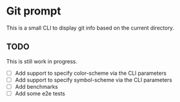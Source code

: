 # Git prompt

This is a small CLI to display git info based on the current directory.

## TODO

This is still work in progress.

- [ ] Add support to specify color-scheme via the CLI parameters
- [ ] Add support to specify symbol-scheme via the CLI parameters
- [ ] Add benchmarks
- [ ] Add some e2e tests
